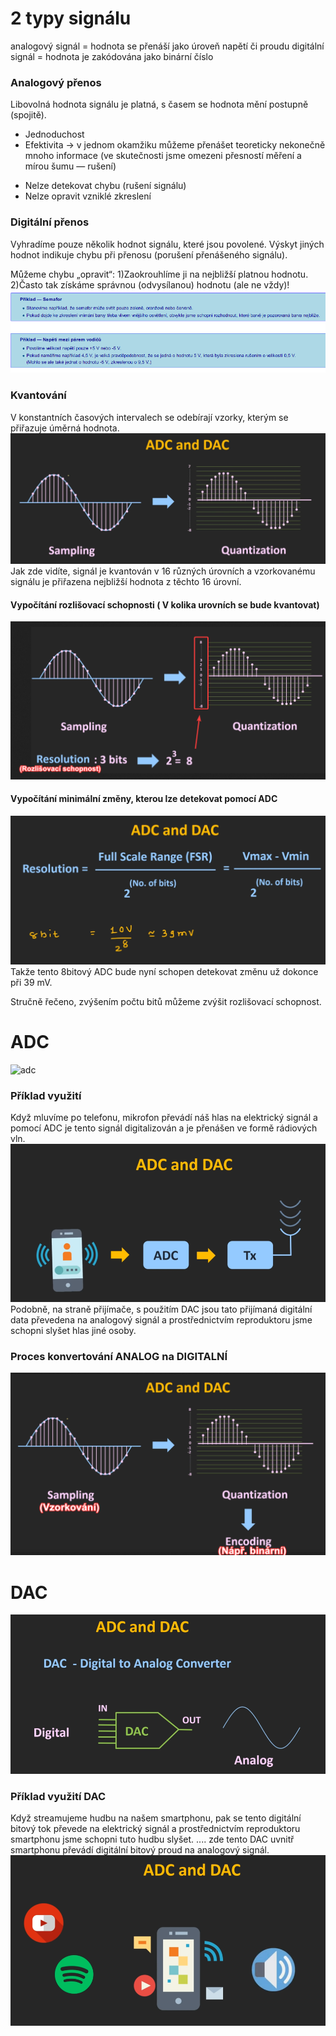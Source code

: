 ﻿# 2 typy signálu
analogový signál = hodnota se přenáší jako úroveň napětí či proudu
digitální signál = hodnota je zakódována jako binární číslo
### Analogový přenos
Libovolná hodnota signálu je platná, s časem se hodnota mění postupně (spojitě). 
+ Jednoduchost
+ Efektivita →  v jednom okamžiku můžeme přenášet teoreticky nekonečně mnoho informace (ve skutečnosti jsme omezeni přesností měření a mírou šumu — rušení) 
- Nelze detekovat chybu (rušení signálu)
- Nelze opravit vzniklé zkreslení
### Digitální přenos
Vyhradíme pouze několik hodnot signálu, které jsou povolené. 
Výskyt jiných hodnot indikuje chybu při přenosu (porušení přenášeného signálu). 

Můžeme chybu „opravit“:
    1)Zaokrouhlíme ji na nejbližší platnou hodnotu.
    2)Často tak získáme správnou (odvysílanou) hodnotu (ale ne vždy)! 
![priklady_digital](digital_priklady.png)
### Kvantování
V konstantních časových intervalech se odebírají vzorky, kterým se přiřazuje úměrná hodnota.
![kvantovani](kvantovani.png)
Jak zde vidíte, signál je kvantován v 16 různých úrovních a vzorkovanému signálu je přiřazena nejbližší hodnota z těchto 16 úrovní.
#### Vypočítání rozlišovací schopnosti ( V kolika urovních se bude kvantovat)
![zjisteni_kolik_urovni](zjisteni_kolik_urovni.png)
#### Vypočítání minimální změny, kterou lze detekovat pomocí ADC
![vypocitani](vypocitani_min.png)
Takže tento 8bitový ADC bude nyní schopen detekovat změnu už dokonce při 39 mV.

Stručně řečeno, zvýšením počtu bitů můžeme zvýšit rozlišovací schopnost.
# ADC
![adc](https://i.imgur.com/2pGoFVo.png)
### Příklad využití
Když mluvíme po telefonu, mikrofon převádí náš hlas na elektrický signál a pomocí ADC je tento signál digitalizován a je přenášen ve formě rádiových vln.
![priklad](priklad_ADC.png)
Podobně, na straně přijímače, s použitím DAC jsou tato přijímaná digitální data převedena na analogový signál a prostřednictvím reproduktoru jsme schopni slyšet hlas jiné osoby.
### Proces konvertování ANALOG na DIGITALNÍ
![process](process_of_ADC.png)
# DAC
![dac](DAC.png)
### Příklad využití DAC
Když streamujeme hudbu na našem smartphonu, pak se tento digitální bitový tok převede na elektrický signál a prostřednictvím reproduktoru smartphonu jsme schopni tuto hudbu slyšet.
.... zde tento DAC uvnitř smartphonu převádí digitální bitový proud na analogový signál.
![priklad](priklad_DAC.png)